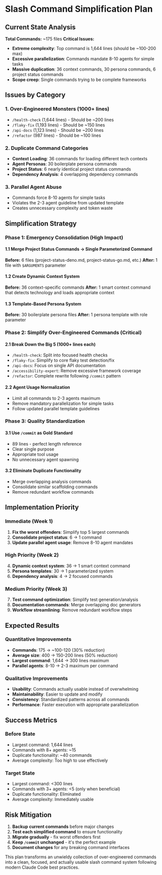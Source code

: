 # Slash Command Simplification Plan

## Current State Analysis

**Total Commands:** ~175 files
**Critical Issues:**
- **Extreme complexity**: Top command is 1,644 lines (should be ~100-200 max)
- **Excessive parallelization**: Commands mandate 8-10 agents for simple tasks
- **Massive duplication**: 36 context commands, 30 persona commands, 6 project status commands
- **Scope creep**: Single commands trying to be complete frameworks

## Issues by Category

### 1. Over-Engineered Monsters (1000+ lines)
- `/health-check` (1,644 lines) - Should be ~200 lines
- `/flaky-fix` (1,193 lines) - Should be ~150 lines  
- `/api-docs` (1,123 lines) - Should be ~200 lines
- `/refactor` (987 lines) - Should be ~100 lines

### 2. Duplicate Command Categories
- **Context Loading**: 36 commands for loading different tech contexts
- **Agent Personas**: 30 boilerplate persona commands
- **Project Status**: 6 nearly identical project status commands
- **Dependency Analysis**: 4 overlapping dependency commands

### 3. Parallel Agent Abuse
- Commands force 8-10 agents for simple tasks
- Violates the 2-3 agent guideline from updated template
- Creates unnecessary complexity and token waste

## Simplification Strategy

### Phase 1: Emergency Consolidation (High Impact)

#### 1.1 Merge Project Status Commands → Single Parameterized Command
**Before:** 6 files (project-status-deno.md, project-status-go.md, etc.)
**After:** 1 file with `$ARGUMENTS` parameter

#### 1.2 Create Dynamic Context System
**Before:** 36 context-specific commands
**After:** 1 smart context command that detects technology and loads appropriate context

#### 1.3 Template-Based Persona System
**Before:** 30 boilerplate persona files
**After:** 1 persona template with role parameter

### Phase 2: Simplify Over-Engineered Commands (Critical)

#### 2.1 Break Down the Big 5 (1000+ lines each)
- `/health-check`: Split into focused health checks
- `/flaky-fix`: Simplify to core flaky test detection/fix
- `/api-docs`: Focus on single API documentation
- `/accessibility-expert`: Remove excessive framework coverage
- `/refactor`: Complete rewrite following `/commit` pattern

#### 2.2 Agent Usage Normalization
- Limit all commands to 2-3 agents maximum
- Remove mandatory parallelization for simple tasks
- Follow updated parallel template guidelines

### Phase 3: Quality Standardization

#### 3.1 Use `/commit` as Gold Standard
- 89 lines - perfect length reference
- Clear single purpose
- Appropriate tool usage
- No unnecessary agent spawning

#### 3.2 Eliminate Duplicate Functionality
- Merge overlapping analysis commands
- Consolidate similar scaffolding commands
- Remove redundant workflow commands

## Implementation Priority

### Immediate (Week 1)
1. **Fix the worst offenders**: Simplify top 5 largest commands
2. **Consolidate project status**: 6 → 1 command
3. **Update parallel agent usage**: Remove 8-10 agent mandates

### High Priority (Week 2) 
4. **Dynamic context system**: 36 → 1 smart context command
5. **Persona templates**: 30 → 1 parameterized system
6. **Dependency analysis**: 4 → 2 focused commands

### Medium Priority (Week 3)
7. **Test command optimization**: Simplify test generation/analysis
8. **Documentation commands**: Merge overlapping doc generators
9. **Workflow streamlining**: Remove redundant workflow steps

## Expected Results

### Quantitative Improvements
- **Commands**: 175 → ~100-120 (30% reduction)
- **Average size**: 400 → 150-200 lines (50% reduction)  
- **Largest command**: 1,644 → 300 lines maximum
- **Parallel agents**: 8-10 → 2-3 maximum per command

### Qualitative Improvements
- **Usability**: Commands actually usable instead of overwhelming
- **Maintainability**: Easier to update and modify
- **Consistency**: Standardized patterns across all commands
- **Performance**: Faster execution with appropriate parallelization

## Success Metrics

### Before State
- Largest command: 1,644 lines
- Commands with 8+ agents: ~15
- Duplicate functionality: ~40 commands
- Average complexity: Too high to use effectively

### Target State
- Largest command: <300 lines
- Commands with 3+ agents: <5 (only when beneficial)
- Duplicate functionality: Eliminated
- Average complexity: Immediately usable

## Risk Mitigation

1. **Backup current commands** before major changes
2. **Test each simplified command** to ensure functionality
3. **Migrate gradually** - fix worst offenders first
4. **Keep `/commit` unchanged** - it's the perfect example
5. **Document changes** for any breaking command interfaces

This plan transforms an unwieldy collection of over-engineered commands into a clean, focused, and actually usable slash command system following modern Claude Code best practices.